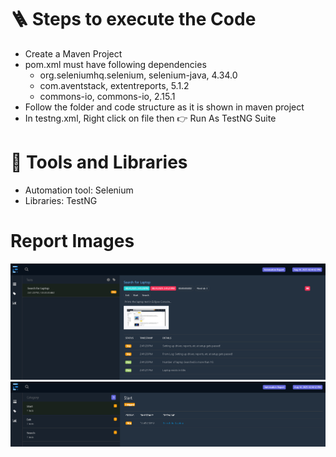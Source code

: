 # 🪜 Steps to execute the Code
 - Create a Maven Project
 - pom.xml must have following dependencies
    - org.seleniumhq.selenium, selenium-java, 4.34.0
    - com.aventstack, extentreports, 5.1.2
    - commons-io, commons-io, 2.15.1
  - Follow the folder and code structure as it is shown in maven project
  - In testng.xml, Right click on file then 👉 Run As TestNG Suite
# 🔨 Tools and Libraries
 - Automation tool: Selenium
 - Libraries: TestNG

# Report Images
<img src = "./Report_img/part1.png"/>
<img src = "./Report_img/part2.png"/>


